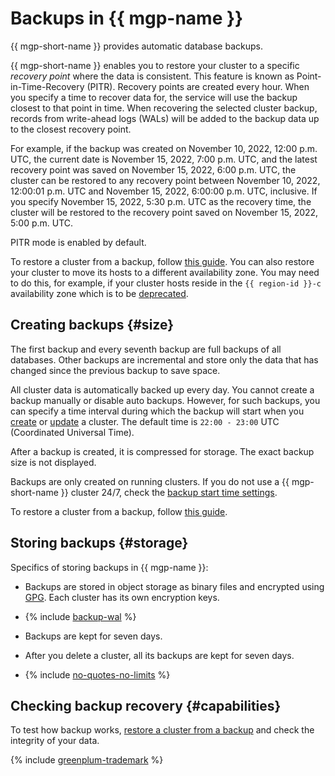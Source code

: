 # Backups in {{ mgp-name }}

{{ mgp-short-name }} provides automatic database backups.

{{ mgp-short-name }} enables you to restore your cluster to a specific _recovery point_ where the data is consistent. This feature is known as Point-in-Time-Recovery (PITR). Recovery points are created every hour. When you specify a time to recover data for, the service will use the backup closest to that point in time. When recovering the selected cluster backup, records from write-ahead logs (WALs) will be added to the backup data up to the closest recovery point.

For example, if the backup was created on November 10, 2022, 12:00 p.m. UTC, the current date is November 15, 2022, 7:00 p.m. UTC, and the latest recovery point was saved on November 15, 2022, 6:00 p.m. UTC, the cluster can be restored to any recovery point between November 10, 2022, 12:00:01 p.m. UTC and November 15, 2022, 6:00:00 p.m. UTC, inclusive. If you specify November 15, 2022, 5:30 p.m. UTC as the recovery time, the cluster will be restored to the recovery point saved on November 15, 2022, 5:00 p.m. UTC.

PITR mode is enabled by default.

To restore a cluster from a backup, follow [this guide](../operations/cluster-backups.md#restore). You can also restore your cluster to move its hosts to a different availability zone. You may need to do this, for example, if your cluster hosts reside in the `{{ region-id }}-c` availability zone which is to be [deprecated](/blog/posts/2023/08/new-availability-zone).

## Creating backups {#size}

The first backup and every seventh backup are full backups of all databases. Other backups are incremental and store only the data that has changed since the previous backup to save space.

All cluster data is automatically backed up every day. You cannot create a backup manually or disable auto backups. However, for such backups, you can specify a time interval during which the backup will start when you [create](../operations/cluster-create.md) or [update](../operations/update.md#change-additional-settings) a cluster. The default time is `22:00 - 23:00` UTC (Coordinated Universal Time).

After a backup is created, it is compressed for storage. The exact backup size is not displayed.

Backups are only created on running clusters. If you do not use a {{ mgp-short-name }} cluster 24/7, check the [backup start time settings](../operations/update.md#change-additional-settings).

To restore a cluster from a backup, follow [this guide](../operations/cluster-backups.md#restore).

## Storing backups {#storage}

Specifics of storing backups in {{ mgp-name }}:

* Backups are stored in object storage as binary files and encrypted using [GPG](https://en.wikipedia.org/wiki/GNU_Privacy_Guard). Each cluster has its own encryption keys.

* {% include [backup-wal](../../_includes/mdb/mgp/backup-wal.md) %}

* Backups are kept for seven days.

* After you delete a cluster, all its backups are kept for seven days.

* {% include [no-quotes-no-limits](../../_includes/mdb/backups/no-quotes-no-limits.md) %}

## Checking backup recovery {#capabilities}

To test how backup works, [restore a cluster from a backup](../operations/cluster-backups.md#restore) and check the integrity of your data.

{% include [greenplum-trademark](../../_includes/mdb/mgp/trademark.md) %}
